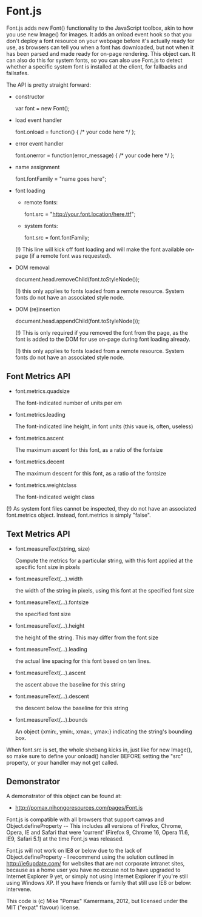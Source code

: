 Font.js
=======

Font.js adds new Font() functionality to the JavaScript
toolbox, akin to how you use new Image() for images. It
adds an onload event hook so that you don't deploy a
font resource on your webpage before it's actually ready
for use, as browsers can tell you when a font has
downloaded, but not when it has been parsed and made
ready for on-page rendering. This object can. It can
also do this for system fonts, so you can also use
Font.js to detect whether a specific system font is
installed at the client, for fallbacks and failsafes.

The API is pretty straight forward:

  * constructor
    
      var font = new Font();

  * load event handler

    font.onload = function() {
      /* your code here */
    };

  * error event handler

    font.onerror = function(error_message) {
      /* your code here */
    };

  * name assignment

    font.fontFamily = "name goes here";

  * font loading

    - remote fonts:

      font.src = "http://your.font.location/here.ttf";

    - system fonts:

      font.src = font.fontFamily;

    (!) This line will kick off font loading and
    will make the font available on-page (if a
    remote font was requested).

  * DOM removal

    document.head.removeChild(font.toStyleNode());
    
    (!) this only applies to fonts loaded from a
    remote resource. System fonts do not have an
    associated style node.

  * DOM (re)insertion

    document.head.appendChild(font.toStyleNode());

    (!) This is only required if you removed the
    font from the page, as the font is added to the
    DOM for use on-page during font loading already.

    (!) this only applies to fonts loaded from a
    remote resource. System fonts do not have an
    associated style node.

Font Metrics API
----------------

  * font.metrics.quadsize

    The font-indicated number of units per em
    
  * font.metrics.leading

    The font-indicated line height, in font units
    (this vaue is, often, useless)

  * font.metrics.ascent

    The maximum ascent for this font, as a ratio
    of the fontsize

  * font.metrics.decent

    The maximum descent for this font, as a ratio
    of the fontsize

  * font.metrics.weightclass

    The font-indicated weight class
      
  (!) As system font files cannot be inspected, they
  do not have an associated font.metrics object.
  Instead, font.metrics is simply "false".


Text Metrics API
----------------

  * font.measureText(string, size)

    Compute the metrics for a particular string, with
    this font applied at the specific font size in pixels

  * font.measureText(...).width

    the width of the string in pixels, using this font
    at the specified font size

  * font.measureText(...).fontsize

    the specified font size

  * font.measureText(...).height

    the height of the string. This may differ from the
    font size

  * font.measureText(...).leading

    the actual line spacing for this font based on ten
    lines.

  * font.measureText(...).ascent

    the ascent above the baseline for this string

  * font.measureText(...).descent

    the descent below the baseline for this string

  * font.measureText(...).bounds

    An object {xmin:<num>, ymin:<num>, xmax:<num>,
    ymax:<num>} indicating the string's bounding box.

When font.src is set, the whole shebang kicks in, just
like for new Image(), so make sure to define your onload()
handler BEFORE setting the "src" property, or your handler
may not get called.

Demonstrator
------------

A demonstrator of this object can be found at:

  * http://pomax.nihongoresources.com/pages/Font.js

Font.js is compatible with all browsers that support
canvas and Object.defineProperty --  This includes all
versions of Firefox, Chrome, Opera, IE and Safari that
were 'current' (Firefox 9, Chrome 16, Opera 11.6, IE9,
Safari 5.1) at the time Font.js was released.

Font.js will not work on IE8 or below due to the lack of
Object.defineProperty - I recommend using the solution
outlined in http://ie6update.com/ for websites that are
not corporate intranet sites, because as a home user you
have no excuse not to have upgraded to Internet Explorer
9 yet, or simply not using Internet Explorer if you're
still using Windows XP. If you have friends or family that
still use IE8 or below: intervene.

This code is (c) Mike "Pomax" Kamermans, 2012, but
licensed under the MIT ("expat" flavour) license.